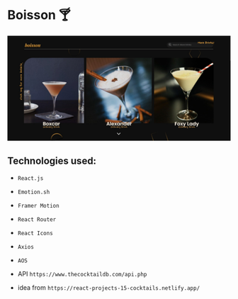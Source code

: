 # Boisson 🍸

![alt text](public/boisson.jpg)

## Technologies used:

- `React.js`
- `Emotion.sh`
- `Framer Motion`
- `React Router`
- `React Icons`
- `Axios`
- `AOS`

- API `https://www.thecocktaildb.com/api.php`
- idea from `https://react-projects-15-cocktails.netlify.app/`
